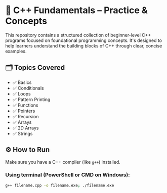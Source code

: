 # 🧠 C++ Fundamentals – Practice & Concepts

This repository contains a structured collection of beginner-level C++ programs focused on foundational programming concepts. It's designed to help learners understand the building blocks of C++ through clear, concise examples.

## 🗂️ Topics Covered

- ✅ Basics
- ✅ Conditionals
- ✅ Loops
- ✅ Pattern Printing
- ✅ Functions
- ✅ Pointers
- ✅ Recursion
- ✅ Arrays
- ✅ 2D Arrays
- ✅ Strings

## ⚙️ How to Run

Make sure you have a C++ compiler (like `g++`) installed.

### Using terminal (PowerShell or CMD on Windows):
```bash
g++ filename.cpp -o filename.exe; ./filename.exe
